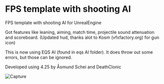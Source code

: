 # FPS template with shooting AI
 FPS template with shooting AI for UnrealEngine
 
Got features like leaning, aiming, match time, projectile sound attenuation and scoreboard. 
(Updated hud, thanks alot to Kosm (vfxfactory.org) for gun icon)
 
 This is now using EQS AI (found in eqs AI folder). It does throw out some errors, but those can be ignored. 
 
Developed using 4.25 by Åsmund Schei and DeathClonic 

![Capture](https://user-images.githubusercontent.com/2607194/148455895-132f1fd3-1191-434b-992a-f93f0badeed6.JPG)
